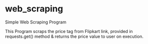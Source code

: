 # web_scraping
Simple Web Scraping Program

This Program scraps the price tag from Flipkart link, provided in requests.get() method & returns the price value to user on execution.

